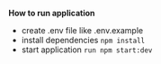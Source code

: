 **How to run application**
- create .env file like .env.example
- install dependencies 
```npm install```
- start application
```run npm start:dev```
